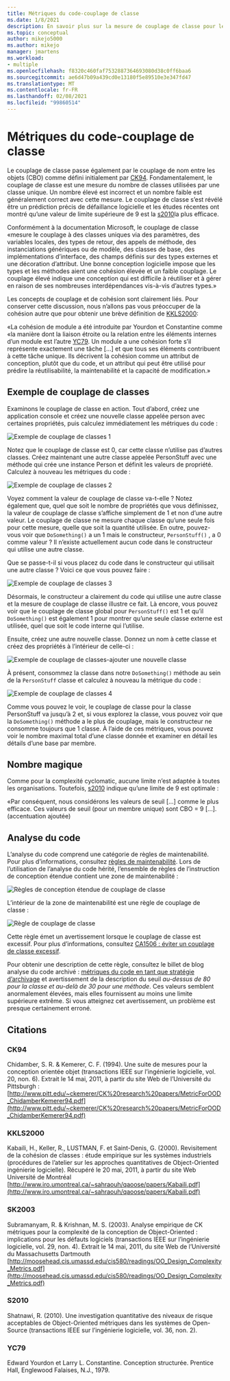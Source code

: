 ```yaml
---
title: Métriques du code-couplage de classe
ms.date: 1/8/2021
description: En savoir plus sur la mesure de couplage de classe pour les métriques du code dans Visual Studio.
ms.topic: conceptual
author: mikejo5000
ms.author: mikejo
manager: jmartens
ms.workload:
- multiple
ms.openlocfilehash: f8320c460faf7532887364693080d38c0ff6baa6
ms.sourcegitcommit: ae6d47b09a439cd0e13180f5e89510e3e347fd47
ms.translationtype: MT
ms.contentlocale: fr-FR
ms.lasthandoff: 02/08/2021
ms.locfileid: "99860514"
---
```

# <a name="code-metrics---class-coupling"></a>Métriques du code-couplage de classe

Le couplage de classe passe également par le couplage de nom entre les objets (CBO) comme défini initialement par [CK94](#ck94). Fondamentalement, le couplage de classe est une mesure du nombre de classes utilisées par une classe unique. Un nombre élevé est incorrect et un nombre faible est généralement correct avec cette mesure. Le couplage de classe s’est révélé être un prédiction précis de défaillance logicielle et les études récentes ont montré qu’une valeur de limite supérieure de 9 est la [s2010](#s2010)la plus efficace.

Conformément à la documentation Microsoft, le couplage de classe «mesure le couplage à des classes uniques via des paramètres, des variables locales, des types de retour, des appels de méthode, des instanciations génériques ou de modèle, des classes de base, des implémentations d’interface, des champs définis sur des types externes et une décoration d’attribut. Une bonne conception logicielle impose que les types et les méthodes aient une cohésion élevée et un faible couplage. Le couplage élevé indique une conception qui est difficile à réutiliser et à gérer en raison de ses nombreuses interdépendances vis-à-vis d’autres types.»

Les concepts de couplage et de cohésion sont clairement liés. Pour conserver cette discussion, nous n’allons pas vous préoccuper de la cohésion autre que pour obtenir une brève définition de [KKLS2000](#kkls2000):

«La cohésion de module a été introduite par Yourdon et Constantine comme «la manière dont la liaison étroite ou la relation entre les éléments internes d’un module est l’autre [YC79](#yc79). Un module a une cohésion forte s’il représente exactement une tâche [...] et que tous ses éléments contribuent à cette tâche unique. Ils décrivent la cohésion comme un attribut de conception, plutôt que du code, et un attribut qui peut être utilisé pour prédire la réutilisabilité, la maintenabilité et la capacité de modification.»

## <a name="class-coupling-example"></a>Exemple de couplage de classes

Examinons le couplage de classe en action. Tout d’abord, créez une application console et créez une nouvelle classe appelée person avec certaines propriétés, puis calculez immédiatement les métriques du code :

![Exemple de couplage de classes 1](media/class-coupling-example-1.png)

Notez que le couplage de classe est 0, car cette classe n’utilise pas d’autres classes. Créez maintenant une autre classe appelée PersonStuff avec une méthode qui crée une instance Person et définit les valeurs de propriété. Calculez à nouveau les métriques du code :

![Exemple de couplage de classes 2](media/class-coupling-example-2.png)

Voyez comment la valeur de couplage de classe va-t-elle ? Notez également que, quel que soit le nombre de propriétés que vous définissez, la valeur de couplage de classe s’affiche simplement de 1 et non d’une autre valeur. Le couplage de classe ne mesure chaque classe qu’une seule fois pour cette mesure, quelle que soit la quantité utilisée. En outre, pouvez-vous voir que `DoSomething()` a un 1 mais le constructeur, `PersonStuff()` , a 0 comme valeur ? Il n’existe actuellement aucun code dans le constructeur qui utilise une autre classe.

Que se passe-t-il si vous placez du code dans le constructeur qui utilisait une autre classe ? Voici ce que vous pouvez faire :

![Exemple de couplage de classes 3](media/class-coupling-example-3.png)

Désormais, le constructeur a clairement du code qui utilise une autre classe et la mesure de couplage de classe illustre ce fait. Là encore, vous pouvez voir que le couplage de classe global pour `PersonStuff()` est 1 et qu’il `DoSomething()` est également 1 pour montrer qu’une seule classe externe est utilisée, quel que soit le code interne qui l’utilise.

Ensuite, créez une autre nouvelle classe. Donnez un nom à cette classe et créez des propriétés à l’intérieur de celle-ci :

![Exemple de couplage de classes-ajouter une nouvelle classe](media/class-coupling-example-add-new-class.png)

À présent, consommez la classe dans notre `DoSomething()` méthode au sein de la `PersonStuff` classe et calculez à nouveau la métrique du code :

![Exemple de couplage de classes 4](media/class-coupling-example-4.png)

Comme vous pouvez le voir, le couplage de classe pour la classe PersonStuff va jusqu’à 2 et, si vous explorez la classe, vous pouvez voir que la `DoSomething()` méthode a le plus de couplage, mais le constructeur ne consomme toujours que 1 classe.  À l’aide de ces métriques, vous pouvez voir le nombre maximal total d’une classe donnée et examiner en détail les détails d’une base par membre.

## <a name="the-magic-number"></a>Nombre magique

Comme pour la complexité cyclomatic, aucune limite n’est adaptée à toutes les organisations. Toutefois, [s2010](#s2010) indique qu’une limite de 9 est optimale :

«Par conséquent, nous considérons les valeurs de seuil [...] comme le plus efficace. Ces valeurs de seuil (pour un membre unique) sont CBO = 9 [...]. (accentuation ajoutée)

## <a name="code-analysis"></a>Analyse du code

L’analyse du code comprend une catégorie de règles de maintenabilité. Pour plus d’informations, consultez [règles de maintenabilité](/dotnet/fundamentals/code-analysis/quality-rules/maintainability-warnings). Lors de l’utilisation de l’analyse du code hérité, l’ensemble de règles de l’instruction de conception étendue contient une zone de maintenabilité :

![Règles de conception étendue de couplage de classe](media/class-coupling-extended-design-guideline-rules.png)

L’intérieur de la zone de maintenabilité est une règle de couplage de classe :

![Règle de couplage de classe](media/class-coupling-maintainability-area-rules.png)

Cette règle émet un avertissement lorsque le couplage de classe est excessif. Pour plus d’informations, consultez [CA1506 : éviter un couplage de classe excessif](/dotnet/fundamentals/code-analysis/quality-rules/ca1506).

Pour obtenir une description de cette règle, consultez le billet de blog analyse du code archivé : [métriques du code en tant que stratégie d’archivage](/archive/blogs/codeanalysis/code-metrics-as-check-in-policy) et avertissement de la description du seuil *au-dessus de 80 pour la classe et au-delà de 30 pour une méthode*.  Ces valeurs semblent anormalement élevées, mais elles fournissent au moins une limite supérieure extrême. Si vous atteignez cet avertissement, un problème est presque certainement erroné.

## <a name="citations"></a>Citations

### <a name="ck94"></a>CK94

Chidamber, S. R. & Kemerer, C. F. (1994). Une suite de mesures pour la conception orientée objet (transactions IEEE sur l’ingénierie logicielle, vol. 20, non. 6). Extrait le 14 mai, 2011, à partir du site Web de l’Université du Pittsburgh : [http://www.pitt.edu/~ckemerer/CK%20research%20papers/MetricForOOD_ChidamberKemerer94.pdf](http://www.pitt.edu/~ckemerer/CK%20research%20papers/MetricForOOD_ChidamberKemerer94.pdf)

### <a name="kkls2000"></a>KKLS2000

Kabaili, H., Keller, R., LUSTMAN, F. et Saint-Denis, G. (2000). Revisitement de la cohésion de classes : étude empirique sur les systèmes industriels (procédures de l’atelier sur les approches quantitatives de Object-Oriented ingénierie logicielle). Récupéré le 20 mai, 2011, à partir du site Web Université de Montréal [http://www.iro.umontreal.ca/~sahraouh/qaoose/papers/Kabaili.pdf](http://www.iro.umontreal.ca/~sahraouh/qaoose/papers/Kabaili.pdf)

### <a name="sk2003"></a>SK2003

Subramanyam, R. & Krishnan, M. S. (2003). Analyse empirique de CK métriques pour la complexité de la conception de Object-Oriented : implications pour les défauts logiciels (transactions IEEE sur l’ingénierie logicielle, vol. 29, non. 4). Extrait le 14 mai, 2011, du site Web de l’Université du Massachusetts Dartmouth [http://moosehead.cis.umassd.edu/cis580/readings/OO_Design_Complexity_Metrics.pdf](http://moosehead.cis.umassd.edu/cis580/readings/OO_Design_Complexity_Metrics.pdf)

### <a name="s2010"></a>S2010

Shatnawi, R. (2010). Une investigation quantitative des niveaux de risque acceptables de Object-Oriented métriques dans les systèmes de Open-Source (transactions IEEE sur l’ingénierie logicielle, vol. 36, non. 2).

### <a name="yc79"></a>YC79

Edward Yourdon et Larry L. Constantine. Conception structurée. Prentice Hall, Englewood Falaises, N.J., 1979.